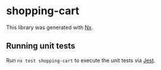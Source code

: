 # shopping-cart

This library was generated with [Nx](https://nx.dev).

## Running unit tests

Run `nx test shopping-cart` to execute the unit tests via [Jest](https://jestjs.io).
